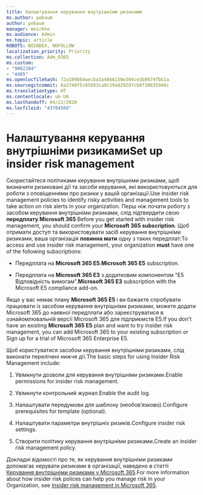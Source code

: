 ```yaml
---
title: Налаштування керування внутрішніми ризиками
ms.author: pebaum
author: pebaum
manager: mnirkhe
ms.audience: Admin
ms.topic: article
ROBOTS: NOINDEX, NOFOLLOW
localization_priority: Priority
ms.collection: Adm_O365
ms.custom:
- "9002284"
- "4405"
ms.openlocfilehash: 72a189b64aecba3a46b6150e304ce3b8674fbb1a
ms.sourcegitcommit: 6a3748f5c05693ca0c19a829287cb8f30635940c
ms.translationtype: HT
ms.contentlocale: uk-UA
ms.lasthandoff: 04/22/2020
ms.locfileid: "43784568"
---
```

# <a name="set-up-insider-risk-management"></a><span data-ttu-id="b88f9-102">Налаштування керування внутрішніми ризиками</span><span class="sxs-lookup"><span data-stu-id="b88f9-102">Set up insider risk management</span></span>

<span data-ttu-id="b88f9-103">Скористайтеся політиками керування внутрішніми ризиками, щоб визначити ризиковані дії та засоби керування, які використовуються для роботи з оповіщеннями про ризики у вашій організації.</span><span class="sxs-lookup"><span data-stu-id="b88f9-103">Use insider risk management policies to identify risky activities and management tools to take action on risk alerts in your organization.</span></span> <span data-ttu-id="b88f9-104">Перш ніж почати роботу з засобом керування внутрішніми ризиками, слід підтвердити свою **передплату Microsoft 365**.</span><span class="sxs-lookup"><span data-stu-id="b88f9-104">Before you get started with insider risk management, you should confirm your **Microsoft 365 subscription**.</span></span> <span data-ttu-id="b88f9-105">Щоб отримати доступ та використовувати засіб керування внутрішніми ризиками, ваша організація **повинна мати** одну з таких передплат:</span><span class="sxs-lookup"><span data-stu-id="b88f9-105">To access and use insider risk management, your organization **must** have one of the following subscriptions:</span></span>

- <span data-ttu-id="b88f9-106">Передплата на **Microsoft 365 E5**.</span><span class="sxs-lookup"><span data-stu-id="b88f9-106">**Microsoft 365 E5** subscription.</span></span>

- <span data-ttu-id="b88f9-107">Передплата на **Microsoft 365 E3** з додатковим компонентом "E5 Відповідність вимогам".</span><span class="sxs-lookup"><span data-stu-id="b88f9-107">**Microsoft 365 E3** subscription with the Microsoft E5 compliance add-on.</span></span>

<span data-ttu-id="b88f9-108">Якщо у вас немає плану **Microsoft 365 E5** і ви бажаєте спробувати працювати із засобом керування внутрішніми ризиками, можете додати Microsoft 365 до наявної передплати або зареєструватися в ознайомлювальній версії Microsoft 365 для підприємств E5.</span><span class="sxs-lookup"><span data-stu-id="b88f9-108">If you don't have an existing **Microsoft 365 E5** plan and want to try insider risk management, you can add Microsoft 365 to your existing subscription or Sign up for a trial of Microsoft 365 Enterprise E5.</span></span>

<span data-ttu-id="b88f9-109">Щоб користуватися засобом керування внутрішніми ризиками, слід виконати перелічені нижче дії.</span><span class="sxs-lookup"><span data-stu-id="b88f9-109">The basic steps for using Insider Risk Management include:</span></span>

1. <span data-ttu-id="b88f9-110">Увімкнути дозволи для керування внутрішніми ризиками.</span><span class="sxs-lookup"><span data-stu-id="b88f9-110">Enable permissions for insider risk management.</span></span>

2. <span data-ttu-id="b88f9-111">Увімкнути контрольний журнал.</span><span class="sxs-lookup"><span data-stu-id="b88f9-111">Enable the audit log.</span></span>

3. <span data-ttu-id="b88f9-112">Налаштувати передумови для шаблону (необов’язково).</span><span class="sxs-lookup"><span data-stu-id="b88f9-112">Configure prerequisites for template (optional).</span></span>

4. <span data-ttu-id="b88f9-113">Налаштувати параметри внутрішніх ризиків.</span><span class="sxs-lookup"><span data-stu-id="b88f9-113">Configure insider risk settings.</span></span>

5. <span data-ttu-id="b88f9-114">Створити політику керування внутрішніми ризиками.</span><span class="sxs-lookup"><span data-stu-id="b88f9-114">Create an insider risk management policy.</span></span>

<span data-ttu-id="b88f9-115">Докладні відомості про те, як керування внутрішніми ризиками допомагає керувати ризиками в організації, наведено в статті [Керування внутрішніми ризиками у Microsoft 365](https://go.microsoft.com/fwlink/?linkid=2123907).</span><span class="sxs-lookup"><span data-stu-id="b88f9-115">For more information about how insider risk polices can help you manage risk in your Organization, see [Insider risk management in Microsoft 365](https://go.microsoft.com/fwlink/?linkid=2123907).</span></span>
